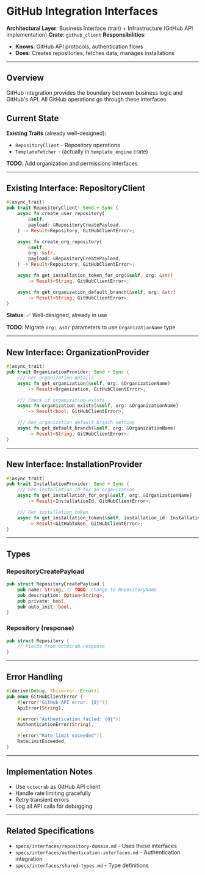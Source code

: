 # GitHub Integration Interfaces

**Architectural Layer**: Business Interface (trait) + Infrastructure (GitHub API implementation)
**Crate**: `github_client`
**Responsibilities**:

- **Knows**: GitHub API protocols, authentication flows
- **Does**: Creates repositories, fetches data, manages installations

---

## Overview

GitHub integration provides the boundary between business logic and GitHub's API. All GitHub operations go through these interfaces.

## Current State

**Existing Traits** (already well-designed):

- `RepositoryClient` - Repository operations
- `TemplateFetcher` - (actually in `template_engine` crate)

**TODO**: Add organization and permissions interfaces

---

## Existing Interface: RepositoryClient

```rust
#[async_trait]
pub trait RepositoryClient: Send + Sync {
    async fn create_user_repository(
        &self,
        payload: &RepositoryCreatePayload,
    ) -> Result<Repository, GitHubClientError>;

    async fn create_org_repository(
        &self,
        org: &str,
        payload: &RepositoryCreatePayload,
    ) -> Result<Repository, GitHubClientError>;

    async fn get_installation_token_for_org(&self, org: &str)
        -> Result<String, GitHubClientError>;

    async fn get_organization_default_branch(&self, org: &str)
        -> Result<String, GitHubClientError>;
}
```

**Status**: ✅ Well-designed, already in use

**TODO**: Migrate `org: &str` parameters to use `OrganizationName` type

---

## New Interface: OrganizationProvider

```rust
#[async_trait]
pub trait OrganizationProvider: Send + Sync {
    /// Get organization details
    async fn get_organization(&self, org: &OrganizationName)
        -> Result<Organization, GitHubClientError>;

    /// Check if organization exists
    async fn organization_exists(&self, org: &OrganizationName)
        -> Result<bool, GitHubClientError>;

    /// Get organization default branch setting
    async fn get_default_branch(&self, org: &OrganizationName)
        -> Result<String, GitHubClientError>;
}
```

---

## New Interface: InstallationProvider

```rust
#[async_trait]
pub trait InstallationProvider: Send + Sync {
    /// Get installation ID for an organization
    async fn get_installation_for_org(&self, org: &OrganizationName)
        -> Result<InstallationId, GitHubClientError>;

    /// Get installation token
    async fn get_installation_token(&self, installation_id: InstallationId)
        -> Result<GitHubToken, GitHubClientError>;
}
```

---

## Types

### RepositoryCreatePayload

```rust
pub struct RepositoryCreatePayload {
    pub name: String, // TODO: Change to RepositoryName
    pub description: Option<String>,
    pub private: bool,
    pub auto_init: bool,
}
```

### Repository (response)

```rust
pub struct Repository {
    // Fields from octocrab response
}
```

---

## Error Handling

```rust
#[derive(Debug, thiserror::Error)]
pub enum GitHubClientError {
    #[error("GitHub API error: {0}")]
    ApiError(String),

    #[error("Authentication failed: {0}")]
    AuthenticationError(String),

    #[error("Rate limit exceeded")]
    RateLimitExceeded,
}
```

---

## Implementation Notes

- Use `octocrab` as GitHub API client
- Handle rate limiting gracefully
- Retry transient errors
- Log all API calls for debugging

---

## Related Specifications

- `specs/interfaces/repository-domain.md` - Uses these interfaces
- `specs/interfaces/authentication-interfaces.md` - Authentication integration
- `specs/interfaces/shared-types.md` - Type definitions
